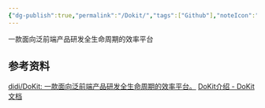 ```yaml
---
{"dg-publish":true,"permalink":"/Dokit/","tags":["Github"],"noteIcon":""}
---
```


一款面向泛前端产品研发全生命周期的效率平台


## 参考资料
[didi/DoKit: 一款面向泛前端产品研发全生命周期的效率平台。](https://github.com/didi/DoKit)
[DoKit介绍 - DoKit文档](https://xingyun.xiaojukeji.com/docs/dokit/#/intro)
